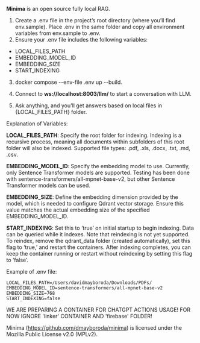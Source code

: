 **Minima** is an open source fully local RAG.

1.	Create a .env file in the project’s root directory (where you’ll find env.sample). Place .env in the same folder and copy all environment variables from env.sample to .env.
2.	Ensure your .env file includes the following variables:
<ul>
   <li> LOCAL_FILES_PATH </li>
   <li> EMBEDDING_MODEL_ID </li>
   <li> EMBEDDING_SIZE</li>
   <li> START_INDEXING </li>
</ul>

3. docker compose --env-file .env up --build.

4. Connect to **ws://localhost:8003/llm/** to start a conversation with LLM.
   
6. Ask anything, and you'll get answers based on local files in {LOCAL_FILES_PATH} folder.

Explanation of Variables:

**LOCAL_FILES_PATH**: Specify the root folder for indexing. Indexing is a recursive process, meaning all documents within subfolders of this root folder will also be indexed. Supported file types: .pdf, .xls, .docx, .txt, .md, .csv.

**EMBEDDING_MODEL_ID**: Specify the embedding model to use. Currently, only Sentence Transformer models are supported. Testing has been done with sentence-transformers/all-mpnet-base-v2, but other Sentence Transformer models can be used.

**EMBEDDING_SIZE**: Define the embedding dimension provided by the model, which is needed to configure Qdrant vector storage. Ensure this value matches the actual embedding size of the specified EMBEDDING_MODEL_ID.

**START_INDEXING**: Set this to ‘true’ on initial startup to begin indexing. Data can be queried while it indexes. Note that reindexing is not yet supported. To reindex, remove the qdrant_data folder (created automatically), set this flag to ‘true,’ and restart the containers. After indexing completes, you can keep the container running or restart without reindexing by setting this flag to ‘false’.

Example of .env file:
```
LOCAL_FILES_PATH=/Users/davidmayboroda/Downloads/PDFs/
EMBEDDING_MODEL_ID=sentence-transformers/all-mpnet-base-v2
EMBEDDING_SIZE=768
START_INDEXING=false
```

WE ARE PREPARING A CONTAINER FOR CHATGPT ACTIONS USAGE! FOR NOW IGNORE 'linker' CONTAINER AND 'firebase' FOLDER!

Minima (https://github.com/dmayboroda/minima) is licensed under the Mozilla Public License v2.0 (MPLv2).

